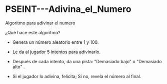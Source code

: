 # PSEINT---Adivina_el_Numero
Algoritmo para adivinar el numero


¿Qué hace este algoritmo?

- Genera un número aleatorio entre 1 y 100.

- Le da al jugador 5 intentos para adivinarlo.

- Después de cada intento, da una pista: "Demasiado bajo" o "Demasiado alto" .

- Si el jugador lo adivina, felicita; Si no, revela el número al final.
